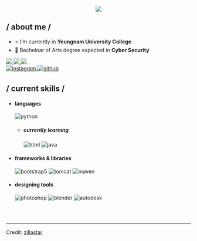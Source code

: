 <p align = center ><img src="https://i.imgur.com/YdSmpsK.png"> </p>

<div>


<h2> / about me /</h2>
    
- ⭐ I’m currently in **Yeungnam University College**
- 👾 Bacheloar of Arts degree expected in **Cyber Security**
<div align="left"><a href="https://switcher.gg/user/mawani"><img src="https://img.shields.io/badge/Nintendo Switch-E60012?style=flat-square&logo=Nintendo Switch&logoColor=white"/>  <a href="https://steamcommunity.com/id/mawani/"><img src="https://img.shields.io/badge/Steam-000000?style=flat-square&logo=Steam&logoColor=white"/>  <a href="https://discords.com/bio/p/04685986-1068-b750-4572-2e6b0069e73b"><img src="https://img.shields.io/badge/mawani-5865F2?style=flat-square&logo=Discord&logoColor=white"/><div align="left"><a href="https://instagram.com/pptheatfinger" target="_blank">
<img src=https://img.shields.io/badge/instagram-%23000000.svg?&style=for-the-badge&logo=instagram&logoColor=white alt=instagram style="margin-bottom: 5px;" />
</a>
<a href="https://github.com/parkmawani" target="_blank">
<img src=https://img.shields.io/badge/github-%2324292e.svg?&style=for-the-badge&logo=github&logoColor=white alt=github style="margin-bottom: 5px;" />
</a>  
  
<h2> / current skills / </h2>
  
- <h4> languages </h4>
  <img src = "https://img.shields.io/badge/Python-3776AB?style=for-the-badge&logo=Python&logoColor=white" alt = "python" />
  
  - <h5> currently learning </h5>
    <img src = "https://img.shields.io/badge/HTML5-E34F26?style=for-the-badge&logo=HTML5&logoColor=white" alt = "html" />
    <img src = "https://img.shields.io/badge/java-%23ED8B00.svg?style=for-the-badge&logo=java&logoColor=white" alt = "java" />
    
  
- <h4> frameworks & libraries </h4>
  <img src = "https://img.shields.io/badge/bootstrap-%23563D7C.svg?style=for-the-badge&logo=bootstrap&logoColor=white" alt = "bootstrap5" />
  <img src = "https://img.shields.io/badge/Apache Tomcat-F8DC75?style=for-the-badge&logo=Apache Tomcat&logoColor=black" alt = "tomcat" />
  <img src = "https://img.shields.io/badge/Apache Maven-C71A36?style=for-the-badge&logo=Apache Maven&logoColor=white" alt = "maven" />
  
- <h4> designing tools </h4>
  <img src = "https://img.shields.io/badge/adobe%20photoshop-%2331A8FF.svg?style=for-the-badge&logo=adobe%20photoshop&logoColor=white" alt = "photoshop" />
  <img src = "https://img.shields.io/badge/Blender-F5792A?style=for-the-badge&logo=Blender&logoColor=white" alt = "blender" />
  <img src = "https://img.shields.io/badge/Autodesk-0696D7?style=for-the-badge&logo=Autodesk&logoColor=white" alt = "autodesk" />
  
  </br></br>
  
<!-- <div align="right">
<a href="https://www.pixiv.net/en/users/35069640">Image by 前髪</a>
  </div>
  </div> -->
    
    
------
Credit: [zillastar](https://github.com/zillastar)


